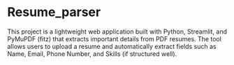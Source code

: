 # Resume_parser
This project is a lightweight web application built with Python, Streamlit, and PyMuPDF (fitz) that extracts important details from PDF resumes. The tool allows users to upload a resume and automatically extract fields such as Name, Email, Phone Number, and Skills (if structured well).
